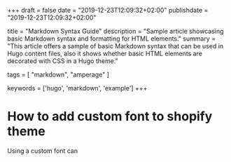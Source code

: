 +++
draft = false
date = "2019-12-23T12:09:32+02:00"
publishdate = "2019-12-23T12:09:32+02:00"

title = "Markdown Syntax Guide"
description = "Sample article showcasing basic Markdown syntax and formatting for HTML elements."
summary = "This article offers a sample of basic Markdown syntax that can be used in Hugo content files, also it shows whether basic HTML elements are decorated with CSS in a Hugo theme."

tags = [
    "markdown",
    "amperage"
]

keywords = ['hugo', 'markdown', 'example']
+++

# How to add custom font to shopify theme

Using a custom font can
